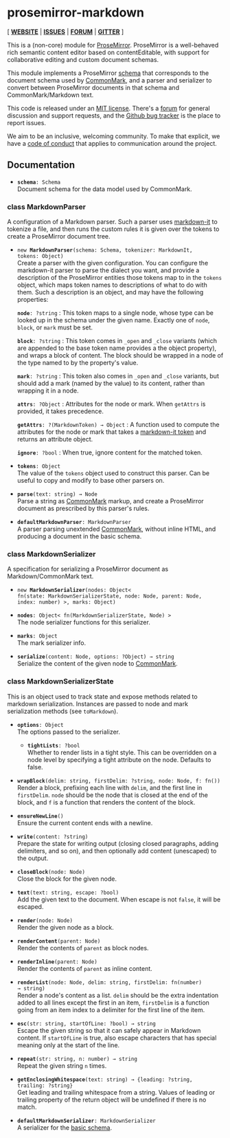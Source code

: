 # prosemirror-markdown

[ [**WEBSITE**](http://prosemirror.net) | [**ISSUES**](https://github.com/prosemirror/prosemirror-markdown/issues) | [**FORUM**](https://discuss.prosemirror.net) | [**GITTER**](https://gitter.im/ProseMirror/prosemirror) ]

This is a (non-core) module for [ProseMirror](http://prosemirror.net).
ProseMirror is a well-behaved rich semantic content editor based on
contentEditable, with support for collaborative editing and custom
document schemas.

This module implements a ProseMirror
[schema](http://prosemirror\.net/docs/guide/#schema) that corresponds to
the document schema used by [CommonMark](http://commonmark.org/), and
a parser and serializer to convert between ProseMirror documents in
that schema and CommonMark/Markdown text.

This code is released under an
[MIT license](https://github.com/prosemirror/prosemirror/tree/master/LICENSE).
There's a [forum](http://discuss.prosemirror.net) for general
discussion and support requests, and the
[Github bug tracker](https://github.com/prosemirror/prosemirror/issues)
is the place to report issues.

We aim to be an inclusive, welcoming community. To make that explicit,
we have a [code of
conduct](http://contributor-covenant.org/version/1/1/0/) that applies
to communication around the project.

## Documentation

 * **`schema`**`: Schema`\
   Document schema for the data model used by CommonMark.


### class MarkdownParser

A configuration of a Markdown parser. Such a parser uses
[markdown-it](https://github.com/markdown-it/markdown-it) to
tokenize a file, and then runs the custom rules it is given over
the tokens to create a ProseMirror document tree.

 * `new `**`MarkdownParser`**`(schema: Schema, tokenizer: MarkdownIt, tokens: Object)`\
   Create a parser with the given configuration. You can configure
   the markdown-it parser to parse the dialect you want, and provide
   a description of the ProseMirror entities those tokens map to in
   the `tokens` object, which maps token names to descriptions of
   what to do with them. Such a description is an object, and may
   have the following properties:

   **`node`**`: ?string`
     : This token maps to a single node, whose type can be looked up
       in the schema under the given name. Exactly one of `node`,
       `block`, or `mark` must be set.

   **`block`**`: ?string`
     : This token comes in `_open` and `_close` variants (which are
       appended to the base token name provides a the object
       property), and wraps a block of content. The block should be
       wrapped in a node of the type named to by the property's
       value.

   **`mark`**`: ?string`
     : This token also comes in `_open` and `_close` variants, but
       should add a mark (named by the value) to its content, rather
       than wrapping it in a node.

   **`attrs`**`: ?Object`
     : Attributes for the node or mark. When `getAttrs` is provided,
       it takes precedence.

   **`getAttrs`**`: ?(MarkdownToken) → Object`
     : A function used to compute the attributes for the node or mark
       that takes a [markdown-it
       token](https://markdown-it.github.io/markdown-it/#Token) and
       returns an attribute object.

   **`ignore`**`: ?bool`
     : When true, ignore content for the matched token.

 * **`tokens`**`: Object`\
   The value of the `tokens` object used to construct
   this parser. Can be useful to copy and modify to base other
   parsers on.

 * **`parse`**`(text: string) → Node`\
   Parse a string as [CommonMark](http://commonmark.org/) markup,
   and create a ProseMirror document as prescribed by this parser's
   rules.


 * **`defaultMarkdownParser`**`: MarkdownParser`\
   A parser parsing unextended [CommonMark](http://commonmark.org/),
   without inline HTML, and producing a document in the basic schema.


### class MarkdownSerializer

A specification for serializing a ProseMirror document as
Markdown/CommonMark text.

 * `new `**`MarkdownSerializer`**`(nodes: Object< fn(state: MarkdownSerializerState, node: Node, parent: Node, index: number) >, marks: Object)`

 * **`nodes`**`: Object< fn(MarkdownSerializerState, Node) >`\
   The node serializer
   functions for this serializer.

 * **`marks`**`: Object`\
   The mark serializer info.

 * **`serialize`**`(content: Node, options: ?Object) → string`\
   Serialize the content of the given node to
   [CommonMark](http://commonmark.org/).


### class MarkdownSerializerState

This is an object used to track state and expose
methods related to markdown serialization. Instances are passed to
node and mark serialization methods (see `toMarkdown`).

 * **`options`**`: Object`\
   The options passed to the serializer.

    * **`tightLists`**`: ?bool`\
      Whether to render lists in a tight style. This can be overridden
      on a node level by specifying a tight attribute on the node.
      Defaults to false.

 * **`wrapBlock`**`(delim: string, firstDelim: ?string, node: Node, f: fn())`\
   Render a block, prefixing each line with `delim`, and the first
   line in `firstDelim`. `node` should be the node that is closed at
   the end of the block, and `f` is a function that renders the
   content of the block.

 * **`ensureNewLine`**`()`\
   Ensure the current content ends with a newline.

 * **`write`**`(content: ?string)`\
   Prepare the state for writing output (closing closed paragraphs,
   adding delimiters, and so on), and then optionally add content
   (unescaped) to the output.

 * **`closeBlock`**`(node: Node)`\
   Close the block for the given node.

 * **`text`**`(text: string, escape: ?bool)`\
   Add the given text to the document. When escape is not `false`,
   it will be escaped.

 * **`render`**`(node: Node)`\
   Render the given node as a block.

 * **`renderContent`**`(parent: Node)`\
   Render the contents of `parent` as block nodes.

 * **`renderInline`**`(parent: Node)`\
   Render the contents of `parent` as inline content.

 * **`renderList`**`(node: Node, delim: string, firstDelim: fn(number) → string)`\
   Render a node's content as a list. `delim` should be the extra
   indentation added to all lines except the first in an item,
   `firstDelim` is a function going from an item index to a
   delimiter for the first line of the item.

 * **`esc`**`(str: string, startOfLine: ?bool) → string`\
   Escape the given string so that it can safely appear in Markdown
   content. If `startOfLine` is true, also escape characters that
   has special meaning only at the start of the line.

 * **`repeat`**`(str: string, n: number) → string`\
   Repeat the given string `n` times.

 * **`getEnclosingWhitespace`**`(text: string) → {leading: ?string, trailing: ?string}`\
   Get leading and trailing whitespace from a string. Values of
   leading or trailing property of the return object will be undefined
   if there is no match.


 * **`defaultMarkdownSerializer`**`: MarkdownSerializer`\
   A serializer for the [basic schema](#schema).


